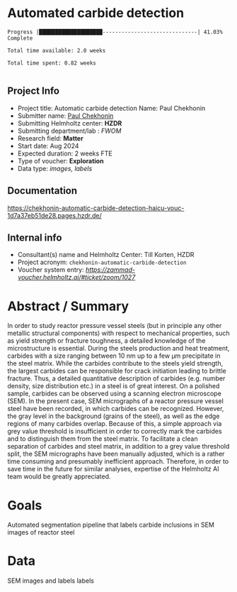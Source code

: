 
# Automated carbide detection

```
Progress |████████████████████------------------------------| 41.03% Complete

Total time available: 2.0 weeks

Total time spent: 0.82 weeks


```

## Project Info

* Project title: Automatic carbide detection
Name: Paul Chekhonin
* Submitter name: [Paul Chekhonin](mailto:p.chekhonin@hzdr.de)
* Submitting Helmholtz center: __HZDR__
* Submitting department/lab : _FWOM_
* Research field: __Matter__
* Start date: Aug 2024
* Expected duration: 2 weeks FTE
* Type of voucher: __Exploration__
* Data type: _images, labels_

## Documentation

https://chekhonin-automatic-carbide-detection-haicu-vouc-1d7a37eb51de28.pages.hzdr.de/

## Internal info

* Consultant(s) name and Helmholtz Center: Till Korten, HZDR
* Project acronym: `chekhonin-automatic-carbide-detection`
* Voucher system entry: _https://zammad-voucher.helmholtz.ai/#ticket/zoom/1027_

# Abstract / Summary

In order to study reactor pressure vessel steels (but in principle any other metallic structural components) with respect to mechanical properties, such as yield strength or fracture toughness, a detailed knowledge of the microstructure is essential.
During the steels production and heat treatment, carbides with a size ranging between 10 nm up to a few µm precipitate in the steel matrix. While the carbides contribute to the steels yield strength, the largest carbides can be responsible for crack initiation leading to brittle fracture. Thus, a detailed quantitative description of carbides (e.g. number density, size distribution etc.) in a steel is of great interest.
On a polished sample, carbides can be observed using a scanning electron microscope (SEM). In the present case, SEM micrographs of a reactor pressure vessel steel have been recorded, in which carbides can be recognized. However, the gray level in the background (grains of the steel), as well as the edge regions of many carbides overlap. Because of this, a simple approach via grey value threshold is insufficient in order to correctly mark the carbides and to distinguish them from the steel matrix. To facilitate a clean separation of carbides and steel matrix, in addition to a grey value threshold split, the SEM micrographs have been manually adjusted, which is a rather time consuming and presumably inefficient approach.
Therefore, in order to save time in the future for similar analyses, expertise of the Helmholtz AI team would be greatly appreciated.

# Goals

Automated segmentation pipeline that labels carbide inclusions in SEM images of reactor steel

# Data

SEM images and labels
 labels
